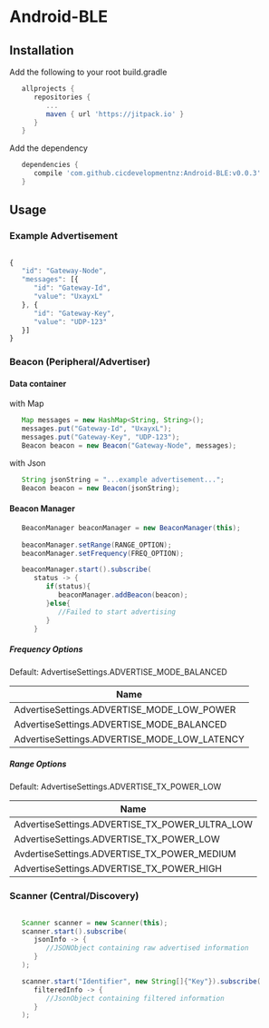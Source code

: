 # Android-BLE

## Installation

Add the following to your root build.gradle

```gradle
   allprojects {
      repositories {
         ...
         maven { url 'https://jitpack.io' }
      }
   }
```

Add the dependency
```gradle
   dependencies {
      compile 'com.github.cicdevelopmentnz:Android-BLE:v0.0.3'
   }
```

## Usage

### Example Advertisement

```javascript

{
   "id": "Gateway-Node",
   "messages": [{
      "id": "Gateway-Id",
      "value": "UxayxL"
   }, {
      "id": "Gateway-Key",
      "value": "UDP-123"
   }]
}

```

### Beacon (Peripheral/Advertiser)

#### Data container

with Map

```java
   Map messages = new HashMap<String, String>();
   messages.put("Gateway-Id", "UxayxL");
   messages.put("Gateway-Key", "UDP-123");   
   Beacon beacon = new Beacon("Gateway-Node", messages);
```
with Json

```java
   String jsonString = "...example advertisement...";
   Beacon beacon = new Beacon(jsonString);
```

#### Beacon Manager

```java
   BeaconManager beaconManager = new BeaconManager(this);
   
   beaconManager.setRange(RANGE_OPTION);
   beaconManager.setFrequency(FREQ_OPTION);

   beaconManager.start().subscribe(
      status -> {
         if(status){
            beaconManager.addBeacon(beacon);
         }else{
            //Failed to start advertising
         }
      }
```

##### Frequency Options

Default: AdvertiseSettings.ADVERTISE_MODE_BALANCED

| Name                                         |
| -------------------------------------------- |
| AdvertiseSettings.ADVERTISE_MODE_LOW_POWER   |
| AdvertiseSettings.ADVERTISE_MODE_BALANCED    |
| AdvertiseSettings.ADVERTISE_MODE_LOW_LATENCY |

##### Range Options

Default: AdvertiseSettings.ADVERTISE_TX_POWER_LOW

| Name                                           |
| ---------------------------------------------- |
| AdvertiseSettings.ADVERTISE_TX_POWER_ULTRA_LOW |
| AdvertiseSettings.ADVERTISE_TX_POWER_LOW       |
| AvdertiseSettings.ADVERTISE_TX_POWER_MEDIUM    |
| AdvertiseSettings.ADVERTISE_TX_POWER_HIGH      |


### Scanner (Central/Discovery)

```java

   Scanner scanner = new Scanner(this);
   scanner.start().subscribe(
      jsonInfo -> {
         //JSONObject containing raw advertised information
      }
   );

   scanner.start("Identifier", new String[]{"Key"}).subscribe(
      filteredInfo -> {
         //JsonObject containing filtered information
      }
   );
```

